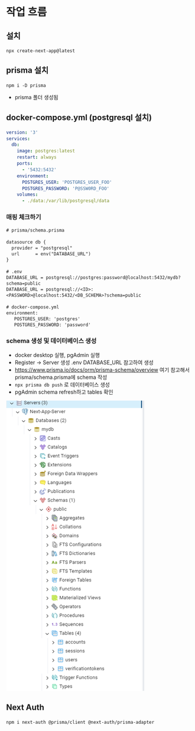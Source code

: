 # 작업 흐름

## 설치

`npx create-next-app@latest`

## prisma 설치

`npm i -D prisma`

- prisma 폴더 생성됨

## docker-compose.yml (postgresql 설치)

```yml
version: '3'
services:
  db:
    image: postgres:latest
    restart: always
    ports:
      - '5432:5432'
    environment:
      POSTGRES_USER: 'POSTGRES_USER_FOO'
      POSTGRES_PASSWORD: 'P@SSW0RD_FOO'
    volumes:
      - ./data:/var/lib/postgresql/data
```

### 매핑 체크하기

```
# prisma/schema.prisma

datasource db {
  provider = "postgresql"
  url      = env("DATABASE_URL")
}

# .env
DATABASE_URL = postgresql://postgres:password@localhost:5432/mydb?schema=public
DATABASE_URL = postgresql://<ID>:<PASSWORD>@localhost:5432/<DB_SCHEMA>?schema=public

# docker-compose.yml
environment:
   POSTGRES_USER: 'postgres'
   POSTGRES_PASSWORD: 'password'
```

### schema 생성 및 데이터베이스 생성

- docker desktop 실행, pgAdmin 실행
- Register -> Server 생성 .env DATABASE_URL 참고하여 생성
- https://www.prisma.io/docs/orm/prisma-schema/overview 여기 참고해서 prisma/schema.prisma에 schema 작성
- `npx prisma db push` 로 데이터베이스 생성
- pgAdmin schema refresh하고 tables 확인

<img src="./public/1.png" />

## Next Auth

`npm i next-auth @prisma/client @next-auth/prisma-adapter`
